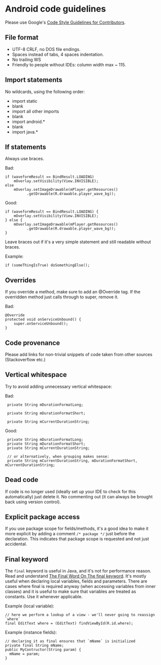 # Android code guidelines

Please use Google's [Code Style Guidelines for Contributors][].

## File format

  * UTF-8 CRLF, no DOS file endings.
  * Spaces instead of tabs, 4 spaces indentation.
  * No trailing WS
  * Friendly to people without IDEs: column width max ~ 115.

## Import statements

No wildcards, using the following order:

 * import static
 * blank
 * import all other imports
 * blank
 * import android.*
 * blank
 * import java.*

## If statements

Always use braces.

Bad:

    if (waveformResult == BindResult.LOADING)
        mOverlay.setVisibility(View.INVISIBLE);
    else
        mOverlay.setImageDrawable(mPlayer.getResources()
              .getDrawable(R.drawable.player_wave_bg));

Good:

    if (waveformResult == BindResult.LOADING) {
        mOverlay.setVisibility(View.INVISIBLE);
    } else {
        mOverlay.setImageDrawable(mPlayer.getResources()
              .getDrawable(R.drawable.player_wave_bg));
    }

Leave braces out if it's a very simple statement and still readable without
braces.

Example:

    if (someThingIsTrue) doSomethingElse();

## Overrides

If you override a method, make sure to add an @Override tag. If the overridden
method just calls through to super, remove it.

Bad:

    @Override
    protected void onServiceUnbound() {
        super.onServiceUnbound();
    }

## Code provenance

Please add links for non-trivial snippets of code taken from other sources (Stackoverflow etc.)

## Vertical whitespace

Try to avoid adding unnecessary vertical whitespace:

Bad:

     private String mDurationFormatLong;

     private String mDurationFormatShort;

     private String mCurrentDurationString;

Good:

     private String mDurationFormatLong;
     private String mDurationFormatShort;
     private String mCurrentDurationString;

     // or alternatively, when grouping makes sense:
     private String mCurrentDurationString, mDurationFormatShort, mCurrentDurationString;

## Dead code

If code is no longer used (ideally set up your IDE to check for this
automatically) just delete it. No commenting out (it can always be brought back
using version control).

## Explicit package access

If you use package scope for fields/methods, it's a good idea to make it more
explicit by adding a comment `/* package */` just before the declaration. This
indicates that package scope is requested and not just accidental.

## Final keyword

The `final` keyword is useful in Java, and it's not for performance reason.
Read and understand [The Final Word On The final keyword][]. It's mostly useful
when declaring local variables, fields and parameters. There are cases where
final is required anyway (when accessing variables from inner classes) and it
is useful to make sure that variables are treated as constants. Use it whenever
applicable.

Example (local variable):

    // here we perform a lookup of a view - we'll never going to reassign `where`
    final EditText where = (EditText) findViewById(R.id.where);

Example (instance fields):

    // declaring it as final ensures that `mName` is initialized
    private final String mName;
    public MyContructor(String param) {
      mName = param;
    }

[Code Style Guidelines for Contributors]: http://source.android.com/source/code-style.html
[The Final Word on the final keyword]: http://renaud.waldura.com/doc/java/final-keyword.shtml
